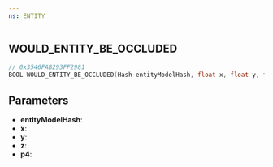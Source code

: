 ```yaml
---
ns: ENTITY
---
```

## WOULD_ENTITY_BE_OCCLUDED

```c
// 0x3546FAB293FF2981
BOOL WOULD_ENTITY_BE_OCCLUDED(Hash entityModelHash, float x, float y, float z, BOOL p4);
```

## Parameters
* **entityModelHash**:
* **x**:
* **y**:
* **z**:
* **p4**:
